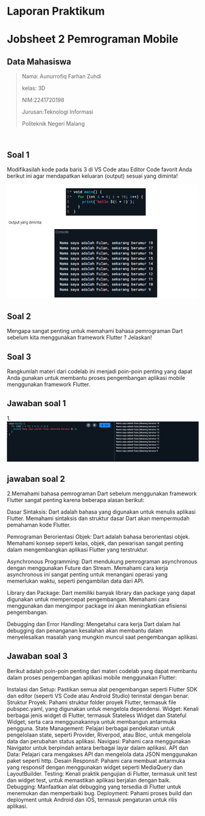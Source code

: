 # **Laporan Praktikum**
# **Jobsheet 2 Pemrograman Mobile**

## **Data Mahasiswa**
><p>Nama: Aunurrofiq Farhan Zuhdi</p>
><p>kelas: 3D</p>
><p>NIM:2241720198</p>
><p>Jurusan:Teknologi Informasi</p>
><p>Politeknik Negeri Malang</p>
<br>

## **Soal 1**
Modifikasilah kode pada baris 3 di VS Code atau Editor Code favorit Anda berikut ini agar mendapatkan keluaran (output) sesuai yang diminta!


![alt text](ss_soal.png)

## **Soal 2**
Mengapa sangat penting untuk memahami bahasa pemrograman Dart sebelum kita menggunakan framework Flutter ? Jelaskan!

## **Soal 3**
Rangkumlah materi dari codelab ini menjadi poin-poin penting yang dapat Anda gunakan untuk membantu proses pengembangan aplikasi mobile menggunakan framework Flutter.

## **Jawaban soal 1**
1.![alt text](Jawabsoal1.png)


## **jawaban soal 2** 

2.Memahami bahasa pemrograman Dart sebelum menggunakan framework Flutter sangat penting karena beberapa alasan berikut:

Dasar Sintaksis: Dart adalah bahasa yang digunakan untuk menulis aplikasi Flutter. Memahami sintaksis dan struktur dasar Dart akan mempermudah pemahaman kode Flutter.

Pemrograman Berorientasi Objek: Dart adalah bahasa berorientasi objek. Memahami konsep seperti kelas, objek, dan pewarisan sangat penting dalam mengembangkan aplikasi Flutter yang terstruktur.

Asynchronous Programming: Dart mendukung pemrograman asynchronous dengan menggunakan Future dan Stream. Memahami cara kerja asynchronous ini sangat penting untuk menangani operasi yang memerlukan waktu, seperti pengambilan data dari API.

Library dan Package: Dart memiliki banyak library dan package yang dapat digunakan untuk mempercepat pengembangan. Memahami cara menggunakan dan mengimpor package ini akan meningkatkan efisiensi pengembangan.

Debugging dan Error Handling: Mengetahui cara kerja Dart dalam hal debugging dan penanganan kesalahan akan membantu dalam menyelesaikan masalah yang mungkin muncul saat pengembangan aplikasi.

## **Jawaban soal 3**
Berikut adalah poin-poin penting dari materi codelab yang dapat membantu dalam proses pengembangan aplikasi mobile menggunakan Flutter:

Instalasi dan Setup: Pastikan semua alat pengembangan seperti Flutter SDK dan editor (seperti VS Code atau Android Studio) terinstal dengan benar.
Struktur Proyek: Pahami struktur folder proyek Flutter, termasuk file pubspec.yaml, yang digunakan untuk mengelola dependensi.
Widget: Kenali berbagai jenis widget di Flutter, termasuk Stateless Widget dan Stateful Widget, serta cara menggunakannya untuk membangun antarmuka pengguna.
State Management: Pelajari berbagai pendekatan untuk pengelolaan state, seperti Provider, Riverpod, atau Bloc, untuk mengelola data dan perubahan status aplikasi.
Navigasi: Pahami cara menggunakan Navigator untuk berpindah antara berbagai layar dalam aplikasi.
API dan Data: Pelajari cara mengakses API dan mengelola data JSON menggunakan paket seperti http.
Desain Responsif: Pahami cara membuat antarmuka yang responsif dengan menggunakan widget seperti MediaQuery dan LayoutBuilder.
Testing: Kenali praktik pengujian di Flutter, termasuk unit test dan widget test, untuk memastikan aplikasi berjalan dengan baik.
Debugging: Manfaatkan alat debugging yang tersedia di Flutter untuk menemukan dan memperbaiki bug.
Deployment: Pahami proses build dan deployment untuk Android dan iOS, termasuk pengaturan untuk rilis aplikasi.








